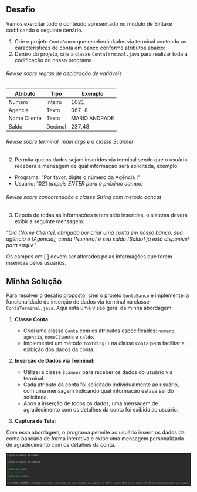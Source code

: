 ## Desafio

Vamos exercitar todo o conteúdo apresentado no módulo de Sintaxe codificando o seguinte cenário.

1. Crie o projeto `ContaBanco` que receberá dados via terminal contendo as características de conta em banco conforme atributos abaixo:
2. Dentro do projeto, crie a classe `ContaTerminal.java` para realizar toda a codificação do nosso programa.

###### Revise sobre regras de declaração de variáveis

| Atributo  | Tipo     | Exemplo   
| --------- | ---------| ------- 
| Numero    | Inteiro  | 1021 
| Agencia   | Texto    | 067-8
| Nome Cliente | Texto    | MARIO ANDRADE
| Saldo | Decimal |237.48


###### Revise sobre terminal, main args e a classe Scanner
2. Permita que os dados sejam inseridos via terminal sendo que o usuário receberá a mensagem de qual informação será solicitada, exemplo:

* Programa: "Por favor, digite o número da Agência !"
* Usuário: 1021 *(depois ENTER para o próximo campo)*

###### Revise sobre concatenação e classe String com método concat

3. Depois de todas as informações terem sido inseridas, o sistema deverá exibir a seguinte mensagem:

*"Olá [Nome Cliente], obrigado por criar uma conta em nosso banco, sua agência é [Agencia], conta [Numero] e seu saldo [Saldo] já está disponível para saque".*

Os campos em [ ] devem ser alterados pelas informações que forem inseridas pelos usuários.

## Minha Solução

Para resolver o desafio proposto, criei o projeto `ContaBanco` e implementei a funcionalidade de inserção de dados via terminal na classe `ContaTerminal.java`. Aqui está uma visão geral da minha abordagem:

1. **Classe Conta:**
    - Criei uma classe `Conta` com os atributos especificados: `numero`, `agencia`, `nomeCliente` e `saldo`.
    - Implementei um método `toString()` na classe `Conta` para facilitar a exibição dos dados da conta.

2. **Inserção de Dados via Terminal:**
    - Utilizei a classe `Scanner` para receber os dados do usuário via terminal.
    - Cada atributo da conta foi solicitado individualmente ao usuário, com uma mensagem indicando qual informação estava sendo solicitada.
    - Após a inserção de todos os dados, uma mensagem de agradecimento com os detalhes da conta foi exibida ao usuário.

3. **Captura de Tela:**

Com essa abordagem, o programa permite ao usuário inserir os dados da conta bancária de forma interativa e exibe uma mensagem personalizada de agradecimento com os detalhes da conta.

![Captura de Tela do Programa em Execução](terminal.jpg)
